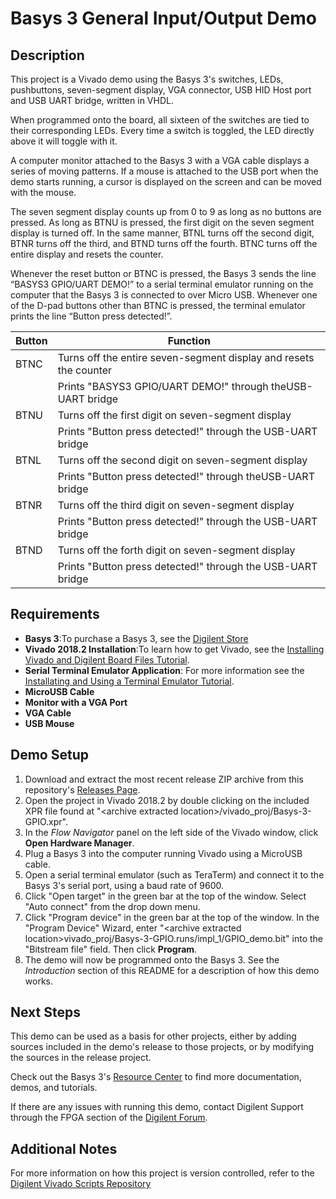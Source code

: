Basys 3 General Input/Output Demo
==============

Description
--------------
This project is a Vivado demo using the Basys 3's switches, LEDs, pushbuttons, seven-segment display, VGA connector, USB HID Host port and USB UART bridge, written in VHDL.

When programmed onto the board, all sixteen of the switches are tied to their corresponding LEDs. Every time a switch is toggled, the LED directly above it will toggle with it.

A computer monitor attached to the Basys 3 with a VGA cable displays a series of moving patterns. If a mouse is attached to the USB port when the demo starts running, a cursor is displayed on the screen and can be moved with the mouse.

The seven segment display counts up from 0 to 9 as long as no buttons are pressed. As long as BTNU is pressed, the first digit on the seven segment display is turned off. In the same manner, BTNL turns off the second digit, BTNR turns off the third, and BTND turns off the fourth. BTNC turns off the entire display and resets the counter.
 
Whenever the reset button or BTNC is pressed, the Basys 3 sends the line “BASYS3 GPIO/UART DEMO!” to a serial terminal emulator running on the computer that the Basys 3 is connected to over Micro USB. Whenever one of the D-pad buttons other than BTNC is pressed, the terminal emulator prints the line “Button press detected!”.

| Button | Function                                                          |
| ------ | ------------------------------------------------------------------|
| BTNC   | Turns off the entire seven-segment display and resets the counter |
|        | Prints "BASYS3 GPIO/UART DEMO!" through theUSB-UART bridge        |
| BTNU   | Turns off the first digit on seven-segment display                |                               
|        | Prints "Button press detected!" through the USB-UART bridge       |
| BTNL   |Turns off the second digit on seven-segment display                |
|        | Prints "Button press detected!" through theUSB-UART bridge        |
| BTNR   | Turns off the third digit on seven-segment display                |
|        | Prints "Button press detected!" through the USB-UART bridge       |
| BTND   | Turns off the forth digit on seven-segment display                |
|        | Prints "Button press detected!" through the USB-UART bridge       |
 
Requirements
--------------
* **Basys 3**:To purchase a Basys 3, see the [Digilent Store](https://store.digilentinc.com/basys-3-artix-7-fpga-trainer-board-recommended-for-introductory-users/)
* **Vivado 2018.2 Installation**:To learn how to get Vivado, see the [Installing Vivado and Digilent Board Files Tutorial](https://reference.digilentinc.com/vivado/installing-vivado/start).
* **Serial Terminal Emulator Application**: For more information see the [Installating and Using a Terminal Emulator Tutorial](https://reference.digilentinc.com/learn/programmable-logic/tutorials/tera-term).
* **MicroUSB Cable**
* **Monitor with a VGA Port**
* **VGA Cable**
* **USB Mouse**
 
Demo Setup
--------------
1. Download and extract the most recent release ZIP archive from this repository's [Releases Page](https://github.com/Digilent/Basys-3-GPIO/releases).
2. Open the project in Vivado 2018.2 by double clicking on the included XPR file found at "\<archive extracted location\>/vivado_proj/Basys-3-GPIO.xpr".
3. In the *Flow Navigator* panel on the left side of the Vivado window, click **Open Hardware Manager**.
4. Plug a Basys 3 into the computer running Vivado using a MicroUSB cable.
5. Open a serial terminal emulator (such as TeraTerm) and connect it to the Basys 3's serial port, using a baud rate of 9600.
6. Click "Open target" in the green bar at the top of the window. Select "Auto connect" from the drop down menu.
7. Click "Program device" in the green bar at the top of the window. In the "Program Device" Wizard, enter "\<archive extracted location\>vivado_proj/Basys-3-GPIO.runs/impl_1/GPIO_demo.bit" into the "Bitstream file" field. Then click **Program**.
8. The demo will now be programmed onto the Basys 3. See the *Introduction* section of this README for a description of how this demo works.

Next Steps
--------------
This demo can be used as a basis for other projects, either by adding sources included in the demo's release to those projects, or by modifying the sources in the release project.

Check out the Basys 3's [Resource Center](https://reference.digilentinc.com/reference/programmable-logic/basys-3/start?redirect=1) to find more documentation, demos, and tutorials.

If there are any issues with running this demo, contact Digilent Support through the FPGA section of the [Digilent Forum](https://forum.digilentinc.com).

Additional Notes
--------------
For more information on how this project is version controlled, refer to the [Digilent Vivado Scripts Repository](https://github.com/digilent/digilent-vivado-scripts)
